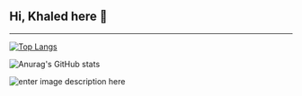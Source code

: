 ## Hi, Khaled here 👋

---
[![Top Langs](https://github-readme-stats.vercel.app/api/top-langs/?username=anuraghazra&layout=compact)](https://github.com/anuraghazra/github-readme-stats)

![Anurag's GitHub stats](https://github-readme-stats.vercel.app/api?username=nero2077&show_icons=true&theme=transparent)

![enter image description here](https://www.codewars.com/users/Nero2077/badges/large)
